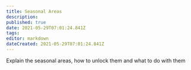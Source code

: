```yaml
---
title: Seasonal Areas
description: 
published: true
date: 2021-05-29T07:01:24.841Z
tags: 
editor: markdown
dateCreated: 2021-05-29T07:01:24.841Z
---
```


Explain the seasonal areas, how to unlock them and what to do with them